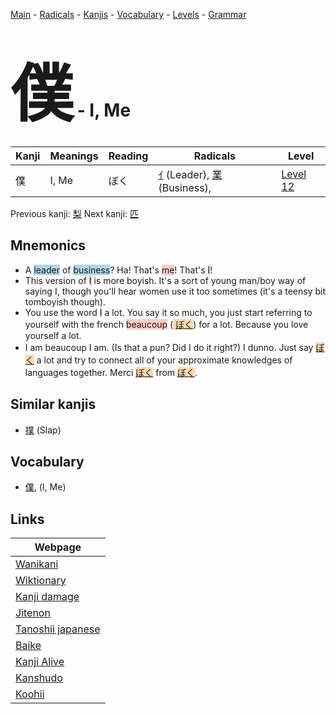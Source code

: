 <style> bigfont {font-size: 100px}</style>
[Main](../index.md) -
[Radicals](../radicals.md) -
[Kanjis](../kanjis.md) -
[Vocabulary](../vocabulary.md) -
[Levels](../levels.md) -
[Grammar](../grammar.md)
# <bigfont> 僕</bigfont> - I, Me 

| Kanji | Meanings | Reading | Radicals | Level |
| --- | --- | --- | --- | --- |
| 僕 | I, Me | ぼく | [ｲ](../radicals/ｲ.md) (Leader), [業](../radicals/業.md) (Business),  | [Level 12](../levels/wk_level12.md) |

Previous kanji: [梨](梨.md) Next kanji: [匹](匹.md) 

## Mnemonics
 * A <span style="background-color:#ADD8E6"> leader</span> of <span style="background-color:#ADD8E6"> business</span>? Ha! That's <span style="background-color:#ffcccb"> me</span>! That's <span style="background-color:#ffcccb"> I</span>!
* This version of <span style="background-color:#ffcccb"> I</span> is more boyish. It's a sort of young man/boy way of saying I, though you'll hear women use it too sometimes (it's a teensy bit tomboyish though).
* You use the word <span style="background-color:#ffcccb"> I</span> a lot. You say it so much, you just start referring to yourself with the french <span style="background-color:#ffcccb"> beaucoup</span> (<span style="background-color:#fed8b1"> [ぼく](https://jisho.org/search/ぼく)</span>) for a lot. Because you love yourself a lot.
* I am beaucoup I am. (Is that a pun? Did I do it right?) I dunno. Just say <span style="background-color:#fed8b1"> [ぼく](https://jisho.org/search/ぼく)</span> a lot and try to connect all of your approximate knowledges of languages together. Merci <span style="background-color:#fed8b1"> [ぼく](https://jisho.org/search/ぼく)</span> from <span style="background-color:#fed8b1"> [ぼく](https://jisho.org/search/ぼく)</span>.


## Similar kanjis
 * [撲](撲.md) (Slap)


## Vocabulary
 * [僕](../vocabulary/僕.md), (I, Me)



## Links 

| Webpage |
| --- |
| [Wanikani          ](https://www.wanikani.com/kanji/僕) |
| [Wiktionary        ](https://en.wiktionary.org/wiki/僕) |
| [Kanji damage      ](http://www.kanjidamage.com/kanji/search?utf8=✓&q=僕) |
| [Jitenon           ](https://jitenon.com/kanji/僕) |
| [Tanoshii japanese ](https://www.tanoshiijapanese.com/dictionary/kanji.cfm?k=僕) |
| [Baike             ](https://baike.baidu.com/item/僕) |
| [Kanji Alive       ](https://app.kanjialive.com/僕) |
| [Kanshudo          ](https://www.kanshudo.com/searchmn?q=僕) |
| [Koohii            ](https://kanji.koohii.com/study/kanji/僕) |
